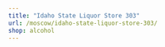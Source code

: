 ```yaml
---
title: "Idaho State Liquor Store 303"
url: /moscow/idaho-state-liquor-store-303/
shop: alcohol
---
```

